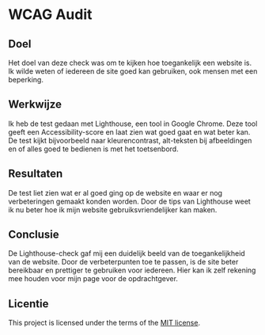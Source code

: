 # WCAG Audit 

## Doel

Het doel van deze check was om te kijken hoe toegankelijk een website is.
Ik wilde weten of iedereen de site goed kan gebruiken, ook mensen met een beperking.

 ## Werkwijze

Ik heb de test gedaan met Lighthouse, een tool in Google Chrome.
Deze tool geeft een Accessibility-score en laat zien wat goed gaat en wat beter kan.
De test kijkt bijvoorbeeld naar kleurencontrast, alt-teksten bij afbeeldingen en of alles goed te bedienen is met het toetsenbord.

## Resultaten

De test liet zien wat er al goed ging op de website en waar er nog verbeteringen gemaakt konden worden.
Door de tips van Lighthouse weet ik nu beter hoe ik mijn website gebruiksvriendelijker kan maken.

## Conclusie

De Lighthouse-check gaf mij een duidelijk beeld van de toegankelijkheid van de website.
Door de verbeterpunten toe te passen, is de site beter bereikbaar en prettiger te gebruiken voor iedereen.
Hier kan ik zelf rekening mee houden voor mijn page voor de opdrachtgever.


## Licentie

This project is licensed under the terms of the [MIT license](./LICENSE).
